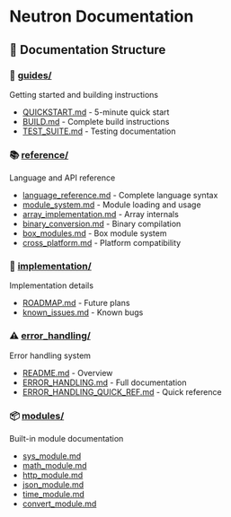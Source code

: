 # Neutron Documentation

## 📁 Documentation Structure

### 🚀 [guides/](guides/)
Getting started and building instructions
- [QUICKSTART.md](guides/QUICKSTART.md) - 5-minute quick start
- [BUILD.md](guides/BUILD.md) - Complete build instructions
- [TEST_SUITE.md](guides/TEST_SUITE.md) - Testing documentation

### 📚 [reference/](reference/)
Language and API reference
- [language_reference.md](reference/language_reference.md) - Complete language syntax
- [module_system.md](reference/module_system.md) - Module loading and usage
- [array_implementation.md](reference/array_implementation.md) - Array internals
- [binary_conversion.md](reference/binary_conversion.md) - Binary compilation
- [box_modules.md](reference/box_modules.md) - Box module system
- [cross_platform.md](reference/cross_platform.md) - Platform compatibility

### 🔧 [implementation/](implementation/)
Implementation details
- [ROADMAP.md](implementation/ROADMAP.md) - Future plans
- [known_issues.md](implementation/known_issues.md) - Known bugs

### ⚠️ [error_handling/](error_handling/)
Error handling system
- [README.md](error_handling/README.md) - Overview
- [ERROR_HANDLING.md](error_handling/ERROR_HANDLING.md) - Full documentation
- [ERROR_HANDLING_QUICK_REF.md](error_handling/ERROR_HANDLING_QUICK_REF.md) - Quick reference

### 📦 [modules/](modules/)
Built-in module documentation
- [sys_module.md](modules/sys_module.md)
- [math_module.md](modules/math_module.md)
- [http_module.md](modules/http_module.md)
- [json_module.md](modules/json_module.md)
- [time_module.md](modules/time_module.md)
- [convert_module.md](modules/convert_module.md)
